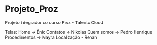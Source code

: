 # Projeto_Proz
Projeto integrador do curso Proz - Talento Cloud

Telas:
Home -> Ênio
Contatos -> Nikolas
Quem somos -> Pedro Henrique
Procedimentos -> Mayra
Localização - Renan
